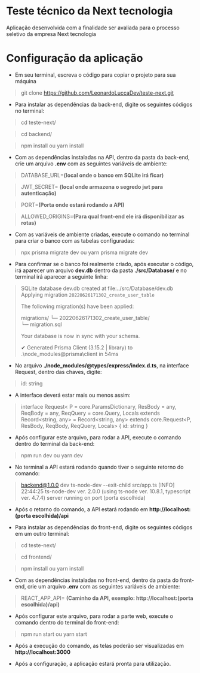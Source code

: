 # Teste técnico da Next tecnologia

Aplicação desenvolvida com a finalidade ser avaliada para o processo seletivo da empresa Next tecnologia


# Configuração da aplicação
- Em seu terminal, escreva o código para copiar o projeto para sua máquina
> git clone https://github.com/LeonardoLuccaDev/teste-next.git
- Para instalar as dependências da back-end, digite os seguintes códigos no terminal:
> cd teste-next/

> cd backend/

> npm install ou yarn install

- Com as dependências instaladas na API, dentro da pasta da back-end, crie um arquivo **.env** com as seguintes variáveis de ambiente:
> DATABASE_URL=**(local onde o banco em SQLite irá ficar)**

> JWT_SECRET= **(local onde armazena o segredo jwt para autenticação)**

> PORT=**(Porta onde estará rodando a API)**

> ALLOWED_ORIGINS=**(Para qual front-end ele irá disponibilizar as rotas)**

- Com as variáveis de ambiente criadas, execute o comando no terminal para criar o banco com as tabelas configuradas:

> npx prisma migrate dev ou yarn prisma migrate dev

- Para confirmar se o banco foi realmente criado, após executar o código, irá aparecer um arquivo **dev.db** dentro da pasta **./src/Database/** e no terminal irá aparecer a seguinte linha:

>SQLite database dev.db created at file:../src/Database/dev.db
>Applying migration `20220626171302_create_user_table`
>
>The following migration(s) have been applied:
>
>migrations/
>  └─ 20220626171302_create_user_table/       
>    └─ migration.sql
>
>Your database is now in sync with your schema.
>
>✔ Generated Prisma Client (3.15.2 | library) to .\node_modules\@prisma\client in 54ms

- No arquivo **./node_modules/@types/express/index.d.ts**, na interface Request, dentro das chaves, digite:
> id: string

- A interface deverá estar mais ou menos assim:

>interface Request<
>P = core.ParamsDictionary,
>ResBody = any,
>ReqBody = any,
>ReqQuery = core.Query,
>Locals extends Record<string, any>  = Record<string, any>
>  extends core.Request<P, ResBody, ReqBody, ReqQuery, Locals>  {
>id: string
>}
- Após configurar este arquivo, para rodar a API, execute o comando dentro do terminal da back-end:
> npm run dev ou yarn dev
- No terminal a API estará rodando quando tiver o seguinte retorno do comando:
> backend@1.0.0 dev
> ts-node-dev --exit-child src/app.ts
[INFO] 22:44:25 ts-node-dev ver. 2.0.0 (using ts-node ver. 10.8.1, typescript ver. 4.7.4)
server running on port (porta escolhida)

- Após o retorno do comando, a API estará rodando em **http://localhost:(porta escolhida)/api**

- Para instalar as dependências do front-end, digite os seguintes códigos em um outro terminal:

> cd teste-next/

> cd frontend/

> npm install ou yarn install

- Com as dependências instaladas no front-end, dentro da pasta do front-end, crie um arquivo **.env** com as seguintes variáveis de ambiente:

>REACT_APP_API= **(Caminho da API, exemplo: http://localhost:(porta escolhida)/api)**

- Após configurar este arquivo, para rodar a parte web, execute o comando dentro do terminal do front-end:

> npm run start ou yarn start

- Após a execução do comando, as telas poderão ser visualizadas em **http://localhost:3000**

- Após a configuração, a aplicação estará pronta para utilização.
